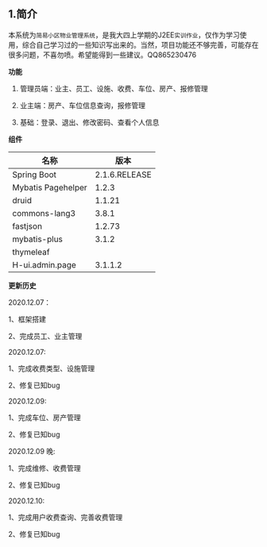 

## 1.简介

本系统为`简易小区物业管理系统`，是我大四上学期的J2EE`实训作业`，仅作为学习使用，综合自己学习过的一些知识写出来的。当然，项目功能还不够完善，可能存在很多问题，不喜勿喷。希望能得到一些建议。QQ865230476

**功能**

1. 管理员端：业主、员工、设施、收费、车位、房产、报修管理

2. 业主端：房产、车位信息查询，报修管理

3. 基础：登录、退出、修改密码、查看个人信息

   

**组件**

| 名称               | 版本          |
| ------------------ | ------------- |
| Spring Boot        | 2.1.6.RELEASE |
| Mybatis Pagehelper | 1.2.3         |
| druid              | 1.1.21        |
| commons-lang3      | 3.8.1         |
| fastjson           | 1.2.73        |
| mybatis-plus       | 3.1.2         |
| thymeleaf          |               |
| H-ui.admin.page    | 3.1.1.2       |



**更新历史**

2020.12.07：

1、框架搭建

2、完成员工、业主管理

2020.12.07:

1、完成收费类型、设施管理

2、修复已知bug

2020.12.09:

1、完成车位、房产管理

2、修复已知bug

2020.12.09 晚:

1、完成维修、收费管理

2、修复已知bug

2020.12.10:

1、完成用户收费查询、完善收费管理

2、修复已知bug